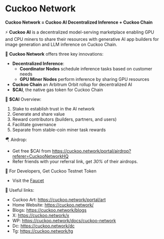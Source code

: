 # Cuckoo Network

**Cuckoo Network = Cuckoo AI Decentralized Inference + Cuckoo Chain**

⚡️ **Cuckoo AI** is a decentralized model-serving marketplace enabling GPU and CPU miners to share their resources with generative AI app builders for image generation and LLM inference on Cuckoo Chain.

🧠 **Cuckoo Network** offers three key innovations:

- **Decentralized Inference**:
  - **Coordinator Nodes** schedule inference tasks based on customer needs
  - **GPU Miner Nodes** perform inference by sharing GPU resources
- **Cuckoo Chain** an Arbitrum Orbit rollup for decentralized AI
- **$CAI**, the native gas token for Cuckoo Chain

💎 **$CAI** Overview:

1. Stake to establish trust in the AI network
2. Generate and share value
3. Reward contributors (builders, partners, and users)
4. Facilitate governance
5. Separate from stable-coin miner task rewards

🪂 Airdrop:

- Get free $CAI from https://cuckoo.network/portal/airdrop?referer=CuckooNetworkHQ
- Refer friends with your referral link, get _30%_ of their airdrops.

🌊 For Developers, Get Cuckoo Testnet Token

- Visit the [Faucet](https://cuckoo.network/portal/faucet)

🔗 Useful links:

- Cuckoo Art: https://cuckoo.network/portal/art
- Home Website: https://cuckoo.network/
- Blogs: https://cuckoo.network/blogs
- X: https://cuckoo.network/x
- WP: https://cuckoo.network/docs/cuckoo-network
- Dc: https://cuckoo.network/dc
- Tg: https://cuckoo.network/tg
